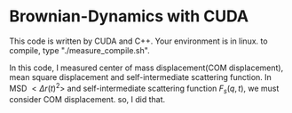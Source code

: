 # Brownian-Dynamics with CUDA

This code is written by CUDA and C++.
Your environment is in linux. to compile, type "./measure_compile.sh".

In this code, I measured center of mass displacement(COM displacement), mean square displacement and self-intermediate scattering function.
In MSD $<\Delta r(t)^2>$ and self-intermediate scattering function $F_s(q,t)$, we must consider COM displacement. so, I did that.

